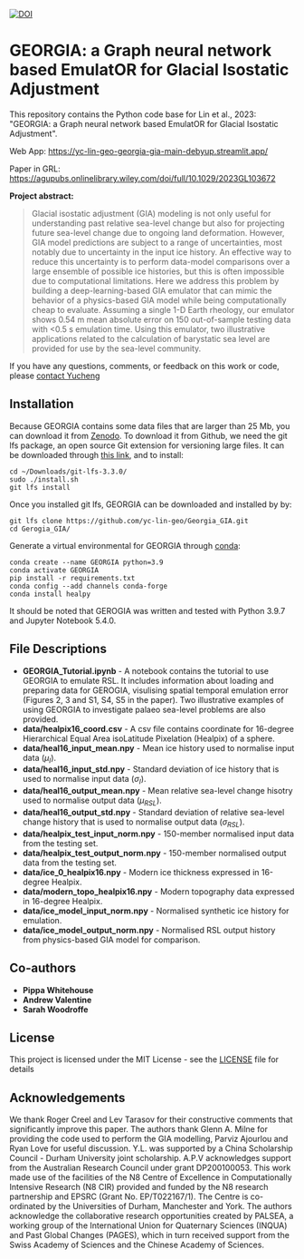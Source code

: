 [![DOI](https://zenodo.org/badge/DOI/10.5281/zenodo.7957644.svg)](https://zenodo.org/record/8356229) 
# GEORGIA: a Graph neural network based EmulatOR for Glacial Isostatic Adjustment

This repository contains the Python code base for Lin et al., 2023: "GEORGIA: a Graph neural network based EmulatOR for Glacial Isostatic Adjustment".

Web App: https://yc-lin-geo-georgia-gia-main-debyup.streamlit.app/

Paper in GRL: https://agupubs.onlinelibrary.wiley.com/doi/full/10.1029/2023GL103672

**Project abstract:**
> Glacial isostatic adjustment (GIA) modeling is not only useful for understanding past relative sea-level change but also for projecting future sea-level change due to ongoing land deformation. However, GIA model predictions are subject to a range of uncertainties, most notably due to uncertainty in the input ice history. An effective way to reduce this uncertainty is to perform data-model comparisons over a large ensemble of possible ice histories, but this is often impossible due to computational limitations. Here we address this problem by building a deep-learning-based GIA emulator that can mimic the behavior of a physics-based GIA model while being computationally cheap to evaluate. Assuming a single 1-D Earth rheology, our emulator shows 0.54 m mean absolute error on 150 out-of-sample testing data with <0.5 s emulation time. Using this emulator, two illustrative applications related to the calculation of barystatic sea level are provided for use by the sea-level community.

If you have any questions, comments, or feedback on this work or code, please [contact Yucheng](mailto:yc.lin@rutgers.edu)

## Installation

Because GEORGIA contains some data files that are larger than 25 Mb, you can download it from [Zenodo](https://zenodo.org/record/8356229). To download it from Github, we need the git lfs package, an open source Git extension for versioning large files. It can be downloaded through [this link](https://git-lfs.com/), and to install:
```
cd ~/Downloads/git-lfs-3.3.0/
sudo ./install.sh
git lfs install
```
Once you installed git lfs, GEORGIA can be downloaded and installed by by:
```
git lfs clone https://github.com/yc-lin-geo/Georgia_GIA.git
cd Gerogia_GIA/
```
Generate a virtual environmental for GEORGIA through [conda]([https://docs.conda.io/en/latest/](https://conda.io/projects/conda/en/latest/user-guide/install/index.html)):
```
conda create --name GEORGIA python=3.9
conda activate GEORGIA
pip install -r requirements.txt
conda config --add channels conda-forge
conda install healpy
```

It should be noted that GEROGIA was written and tested with Python 3.9.7 and Jupyter Notebook 5.4.0. 

## File Descriptions
* **GEORGIA_Tutorial.ipynb** - A notebook contains the tutorial to use GEORGIA to emulate RSL. It includes information about loading and preparing data for GEROGIA, visulising spatial temporal emulation error (Figures 2, 3 and S1, S4, S5 in the paper). Two illustrative examples of using GEORGIA to investigate palaeo sea-level problems are also provided. 
* **data/healpix16_coord.csv** - A csv file contains coordinate for 16-degree Hierarchical Equal Area isoLatitude Pixelation (Healpix) of a sphere.
* **data/heal16_input_mean.npy** - Mean ice history used to normalise input data ($\mu_{I}$).
* **data/heal16_input_std.npy** - Standard deviation of ice history that is used to normalise input data ($\sigma_{I}$).
* **data/heal16_output_mean.npy** - Mean relative sea-level change hisotry used to normalise output data ($\mu_{RSL}$).
* **data/heal16_output_std.npy** - Standard deviation of relative sea-level change history that is used to normalise output data ($\sigma_{RSL}$).
* **data/healpix_test_input_norm.npy** - 150-member normalised input data from the testing set.
* **data/healpix_test_output_norm.npy** - 150-member normalised output data from the testing set.
* **data/ice_0_healpix16.npy** - Modern ice thickness expressed in 16-degree Healpix.
* **data/modern_topo_healpix16.npy** - Modern topography data expressed in 16-degree Healpix.
* **data/ice_model_input_norm.npy** - Normalised synthetic ice history for emulation.
* **data/ice_model_output_norm.npy** - Normalised RSL output history from physics-based GIA model for comparison. 


## Co-authors
* **Pippa Whitehouse**
* **Andrew Valentine**
* **Sarah Woodroffe**

## License

This project is licensed under the MIT License - see the [LICENSE](./LICENSE) file for details

## Acknowledgements
We thank Roger Creel and Lev Tarasov for their constructive comments that significantly improve this paper. The authors thank Glenn A. Milne for providing the code used to perform the GIA modelling, Parviz Ajourlou and Ryan Love for useful discussion. Y.L. was supported by a China Scholarship Council - Durham University joint scholarship. A.P.V acknowledges support from the Australian Research Council under grant DP200100053. This work made use of the facilities of the N8 Centre of Excellence in Computationally Intensive Research (N8 CIR) provided and funded by the N8 research partnership and EPSRC (Grant No. EP/T022167/1). The Centre is co-ordinated by the Universities of Durham, Manchester and York. The authors acknowledge the collaborative research opportunities created by PALSEA, a working group of the International Union for Quaternary Sciences (INQUA) and Past Global Changes (PAGES), which in turn received support from the Swiss Academy of Sciences and the Chinese Academy of Sciences. 
